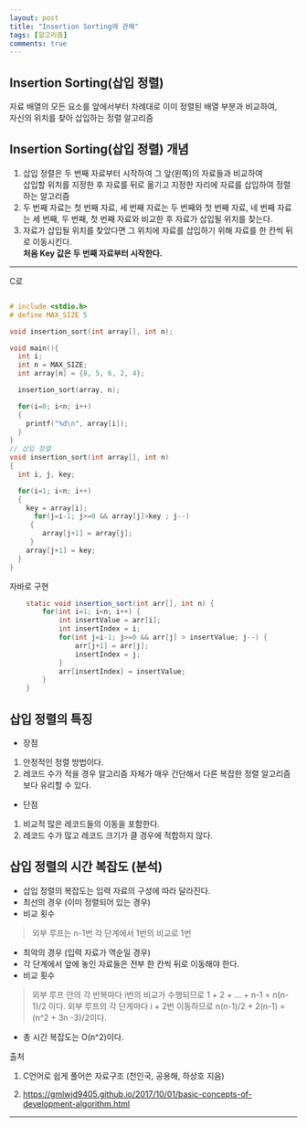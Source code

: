 ```yaml
---
layout: post
title: "Insertion Sorting에 관해"
tags: [알고리즘]
comments: true
---
```


## Insertion Sorting(삽입 정렬)
자료 배열의 모든 요소를 앞에서부터 차례대로 이미 정렬된 배열 부분과 비교하여,<br>
자신의 위치를 찾아 삽입하는 정렬 알고리즘<br>

## Insertion Sorting(삽입 정렬) 개념
<ol><li> 삽입 정렬은 두 번째 자료부터 시작하여 그 앞(왼쪽)의 자료들과 비교하여 <br>
삽입할 위치를 지정한 후 자료를 뒤로 옮기고 지정한 자리에 자료를 삽입하여 정렬하는 알고리즘<br></li>
<li> 두 번째 자료는 첫 번째 자료, 세 번째 자료는 두 번째와 첫 번째 자료, 네 번째 자료는 세 번째, 두 번째, 첫 번째 자료와 비교한 후 자료가 삽입될 위치를 찾는다.<br>  </li>
<li>자료가 삽입될 위치를 찾았다면 그 위치에 자료를 삽입하기 위해 자료를 한 칸씩 뒤로 이동시킨다.<br>
<strong>처음 Key 값은 두 번째 자료부터 시작한다.</strong></li></ol>

---
C로 
```c

# include <stdio.h>
# define MAX_SIZE 5

void insertion_sort(int array[], int n);

void main(){
  int i;
  int n = MAX_SIZE;
  int array[n] = {8, 5, 6, 2, 4};

  insertion_sort(array, n);

  for(i=0; i<n; i++)
  {
    printf("%d\n", array[i]);
  }
}
// 삽입 정렬
void insertion_sort(int array[], int n)
{
  int i, j, key;

  for(i=1; i<n; i++)
  {
    key = array[i]; 
      for(j=i-1; j>=0 && array[j]>key ; j--)
     {
        array[j+1] = array[j]; 
     }
    array[j+1] = key;
  }
}


```
자바로 구현
```java
	static void insertion_sort(int arr[], int n) {
		for(int i=1; i<n; i++) {
			int insertValue = arr[i];
			int insertIndex = i;
			for(int j=i-1; j>=0 && arr[j] > insertValue; j--) {
				arr[j+1] = arr[j];
				insertIndex = j;
			}
			arr[insertIndex] = insertValue;
		}
	}
```
## 삽입 정렬의 특징
- 장점
 1. 안정적인 정렬 방법이다.
 2. 레코드 수가 적을 경우 알고리즘 자체가 매우 간단해서 다른 복잡한 정렬 알고리즘보다 유리할 수 있다.
- 단점
 1. 비교적 많은 레코드들의 이동을 포함한다.
 2. 레코드 수가 많고 레코드 크기가 클 경우에 적합하지 않다.

## 삽입 정렬의 시간 복잡도 (분석)
- 삽입 정렬의 복잡도는 입력 자료의 구성에 따라 달라진다.
- 최선의 경우 (이미 정렬되어 있는 경우)
 - 비교 횟수
  > 외부 루프는 n-1번
  > 각 단계에서 1번의 비교로 1번
- 최악의 경우 (입력 자료가 역순일 경우)
 - 각 단계에서 앞에 놓인 자료들은 전부 한 칸씩 뒤로 이동해야 한다.
 - 비교 횟수
  > 외부 루프 안의 각 반복마다 i번의 비교가 수행되므로 1 + 2 + ... + n-1 = n(n-1)/2 이다.
  > 외부 루프의 각 단게마다 i + 2번 이동하므로 n(n-1)/2 + 2(n-1) = (n^2 + 3n -3)/2이다.
- 총 시간 복잡도는 O(n^2)이다.

출처

1. C언어로 쉽게 풀어쓴 자료구조 (천인국, 공용해, 하상호 지음)

2. https://gmlwjd9405.github.io/2017/10/01/basic-concepts-of-development-algorithm.html
---
